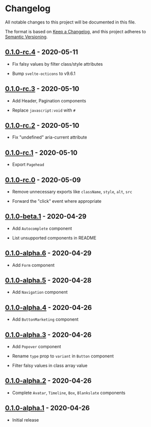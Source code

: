 # Changelog

All notable changes to this project will be documented in this file.

The format is based on [Keep a Changelog](https://keepachangelog.com/en/1.0.0/),
and this project adheres to [Semantic Versioning](https://semver.org/spec/v2.0.0.html).

## [0.1.0-rc.4](https://github.com/metonym/svelte-primer/releases/tag/v0.1.0-rc.4) - 2020-05-11

- Fix falsy values by filter class/style attributes

- Bump `svelte-octicons` to v9.6.1

## [0.1.0-rc.3](https://github.com/metonym/svelte-primer/releases/tag/v0.1.0-rc.3) - 2020-05-10

- Add Header, Pagination components

- Replace `javascript:void` with `#`

## [0.1.0-rc.2](https://github.com/metonym/svelte-primer/releases/tag/v0.1.0-rc.2) - 2020-05-10

- Fix "undefined" aria-current attribute

## [0.1.0-rc.1](https://github.com/metonym/svelte-primer/releases/tag/v0.1.0-rc.1) - 2020-05-10

- Export `Pagehead`

## [0.1.0-rc.0](https://github.com/metonym/svelte-primer/releases/tag/v0.1.0-rc.0) - 2020-05-09

- Remove unnecessary exports like `className`, `style`, `alt`, `src`

- Forward the "click" event where appropriate

## [0.1.0-beta.1](https://github.com/metonym/svelte-primer/releases/tag/v0.1.0-beta.1) - 2020-04-29

- Add `Autocomplete` component

- List unsupported components in README

## [0.1.0-alpha.6](https://github.com/metonym/svelte-primer/releases/tag/v0.1.0-alpha.6) - 2020-04-29

- Add `Form` component

## [0.1.0-alpha.5](https://github.com/metonym/svelte-primer/releases/tag/v0.1.0-alpha.5) - 2020-04-28

- Add `Navigation` component

## [0.1.0-alpha.4](https://github.com/metonym/svelte-primer/releases/tag/v0.1.0-alpha.4) - 2020-04-26

- Add `ButtonMarketing` component

## [0.1.0-alpha.3](https://github.com/metonym/svelte-primer/releases/tag/v0.1.0-alpha.3) - 2020-04-26

- Add `Popover` component

- Rename `type` prop to `variant` in `Button` component

- Filter falsy values in class array value

## [0.1.0-alpha.2](https://github.com/metonym/svelte-primer/releases/tag/v0.1.0-alpha.2) - 2020-04-26

- Complete `Avatar`, `Timeline`, `Box`, `Blankslate` components

## [0.1.0-alpha.1](https://github.com/metonym/svelte-primer/releases/tag/v0.1.0-alpha.1) - 2020-04-26

- Initial release
